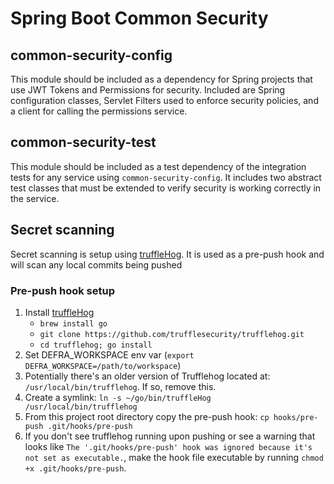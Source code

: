 # Spring Boot Common Security

## common-security-config

This module should be included as a dependency for Spring projects that use JWT Tokens and Permissions for
security. Included are Spring configuration classes, Servlet Filters used to enforce security policies,
and a client for calling the permissions service.

## common-security-test

This module should be included as a test dependency of the integration tests for any service using
`common-security-config`. It includes two abstract test classes that must be extended to verify security
is working correctly in the service.

## Secret scanning
Secret scanning is setup using [truffleHog](https://github.com/trufflesecurity/truffleHog).
It is used as a pre-push hook and will scan any local commits being pushed

### Pre-push hook setup
1. Install [truffleHog](https://github.com/trufflesecurity/truffleHog)
    - `brew install go`
    - `git clone https://github.com/trufflesecurity/trufflehog.git`
    - `cd trufflehog; go install`
2. Set DEFRA_WORKSPACE env var (`export DEFRA_WORKSPACE=/path/to/workspace`)
3. Potentially there's an older version of Trufflehog located at: `/usr/local/bin/trufflehog`. If so, remove this.
4. Create a symlink: `ln -s ~/go/bin/truffleHog /usr/local/bin/trufflehog`
5. From this project root directory copy the pre-push hook: `cp hooks/pre-push .git/hooks/pre-push`
6. If you don't see trufflehog running upon pushing or see a warning that looks like `The '.git/hooks/pre-push' hook was ignored because it's not set as executable.`, make the hook file executable by running `chmod +x .git/hooks/pre-push`.
